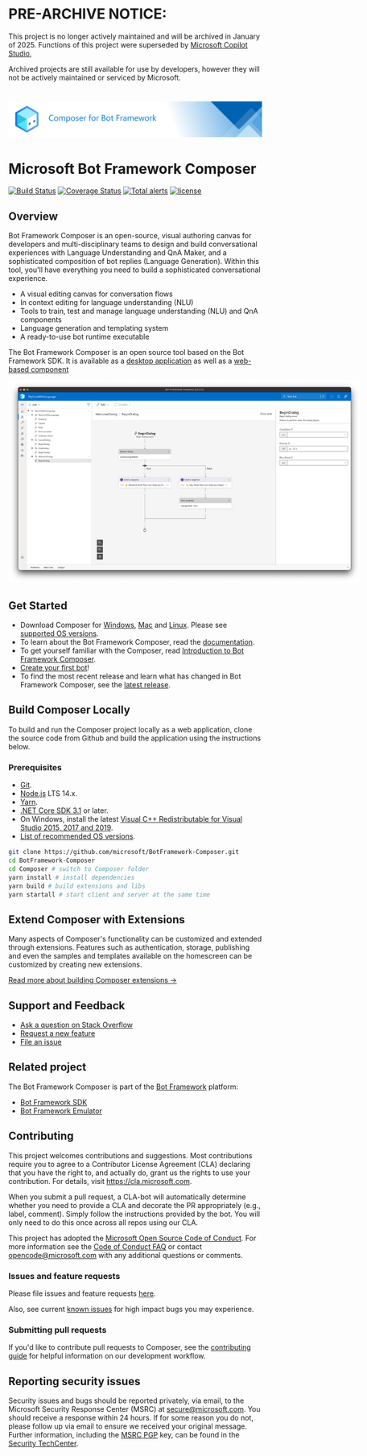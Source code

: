 # PRE-ARCHIVE NOTICE: 
This project is no longer actively maintained and will be archived in January of 2025.  Functions of this project were superseded by [Microsoft Copilot Studio](https://aka.ms/copilotstudio),

Archived projects are still available for use by developers, however they will not be actively maintained or serviced by Microsoft. 

# ![Microsoft Bot Framework Composer](./docs/Assets/gh-banner.png)

# Microsoft Bot Framework Composer

[![Build Status](https://github.com/microsoft/BotFramework-Composer/workflows/Composer%20CI/badge.svg?branch=main)](https://github.com/microsoft/BotFramework-Composer/actions?query=branch%3Amain)
[![Coverage Status](https://coveralls.io/repos/github/microsoft/BotFramework-Composer/badge.svg?branch=main)](https://coveralls.io/github/microsoft/BotFramework-Composer?branch=main)
[![Total alerts](https://img.shields.io/lgtm/alerts/g/microsoft/BotFramework-Composer.svg?logo=lgtm&logoWidth=18)](https://lgtm.com/projects/g/microsoft/BotFramework-Composer/alerts/)
[![license](https://img.shields.io/badge/license-MIT%20License-00AAAA.svg)](https://github.com/microsoft/BotFramework-Composer/blob/main/LICENSE.md)

## Overview

Bot Framework Composer is an open-source, visual authoring canvas for developers and multi-disciplinary teams to design and build conversational experiences with Language Understanding and QnA Maker, and a sophisticated composition of bot replies (Language Generation). Within this tool, you'll have everything you need to build a sophisticated conversational experience.

- A visual editing canvas for conversation flows
- In context editing for language understanding (NLU)
- Tools to train, test and manage language understanding (NLU) and QnA components
- Language generation and templating system
- A ready-to-use bot runtime executable

The Bot Framework Composer is an open source tool based on the Bot Framework SDK. It is available as a [desktop application](#get-started) as well as a [web-based component](#build-composer-locally)

<p align="center">
    <img alt="Bot Framework Composer Home Page" src="./docs/Assets/Screenshot-ComposerV2-overview.png" style="max-width:700px;" />
</p>

## Get Started

- Download Composer for [Windows][201], [Mac][203] and [Linux][202]. Please see [supported OS versions][205].
- To learn about the Bot Framework Composer, read the [documentation][5].
- To get yourself familiar with the Composer, read [Introduction to Bot Framework Composer][1].
- [Create your first bot][3]!
- To find the most recent release and learn what has changed in Bot Framework Composer, see the [latest release][204].

## Build Composer Locally

To build and run the Composer project locally as a web application, clone the source code from Github and build the application using the instructions below.

### Prerequisites
- [Git](https://git-scm.com/downloads).
- [Node.js](https://nodejs.org/) LTS 14.x.
- [Yarn](https://yarnpkg.com/en/docs/install).
- [.NET Core SDK 3.1](https://dotnet.microsoft.com/download/dotnet-core) or later.
- On Windows, install the latest [Visual C++ Redistributable for Visual Studio 2015, 2017 and 2019](https://support.microsoft.com/topic/the-latest-supported-visual-c-downloads-2647da03-1eea-4433-9aff-95f26a218cc0).
- [List of recommended OS versions][205].

```bash
git clone https://github.com/microsoft/BotFramework-Composer.git
cd BotFramework-Composer
cd Composer # switch to Composer folder
yarn install # install dependencies
yarn build # build extensions and libs
yarn startall # start client and server at the same time
```

## Extend Composer with Extensions

Many aspects of Composer's functionality can be customized and extended through extensions. Features such as authentication, storage, publishing and even the samples and templates available on the homescreen can be customized by creating new extensions.

[Read more about building Composer extensions &rarr;](extensions/README.md)

## Support and Feedback

- [Ask a question on Stack Overflow][10]
- [Request a new feature][11]
- [File an issue][12]

## Related project

The Bot Framework Composer is part of the [Bot Framework][20] platform:

- [Bot Framework SDK][21]
- [Bot Framework Emulator][22]

## Contributing

This project welcomes contributions and suggestions. Most contributions require you to agree to a
Contributor License Agreement (CLA) declaring that you have the right to, and actually do, grant us
the rights to use your contribution. For details, visit https://cla.microsoft.com.

When you submit a pull request, a CLA-bot will automatically determine whether you need to provide
a CLA and decorate the PR appropriately (e.g., label, comment). Simply follow the instructions
provided by the bot. You will only need to do this once across all repos using our CLA.

This project has adopted the [Microsoft Open Source Code of Conduct][100].
For more information see the [Code of Conduct FAQ][101] or
contact [opencode@microsoft.com](mailto:opencode@microsoft.com) with any additional questions or comments.

### Issues and feature requests

Please file issues and feature requests [here](https://github.com/microsoft/BotFramework-Composer/issues/issues).

Also, see current [known issues](https://github.com/microsoft/BotFramework-Composer/labels/known%20issue) for high impact bugs you may experience.

### Submitting pull requests

If you'd like to contribute pull requests to Composer, see the [contributing guide](./CONTRIBUTING.md) for helpful information on our development workflow.

## Reporting security issues

Security issues and bugs should be reported privately, via email, to the Microsoft Security
Response Center (MSRC) at [secure@microsoft.com](mailto:secure@microsoft.com). You should
receive a response within 24 hours. If for some reason you do not, please follow up via
email to ensure we received your original message. Further information, including the
[MSRC PGP][102] key, can be found in
the [Security TechCenter][103].

[1]: https://aka.ms/bf-composer-docs-introduction
[2]: https://aka.ms/bf-composer-docs-setup-yarn
[3]: https://aka.ms/bf-composer-docs-create-first-bot
[4]: https://aka.ms/BF-Composer-Docs
[5]: https://aka.ms/bf-composer-docs-welcome-page
[10]: https://stackoverflow.com/questions/tagged/botframework?tab=Newest
[11]: https://github.com/microsoft/BotFramework-Composer/issues/new?assignees=&labels=Type%3A+suggestion%2C+Needs-triage&template=bot-framework-composer-feature-request.md&title=
[12]: https://github.com/microsoft/BotFramework-Composer/issues/new?assignees=&labels=Needs-triage%2C+Type%3A+bug&template=bot-framework-composer-bug.md&title=
[20]: https://github.com/microsoft/botframework#microsoft-bot-framework
[21]: https://github.com/microsoft/botframework-sdk#bot-framework-sdk
[22]: https://github.com/Microsoft/BotFramework-Emulator#readme
[100]: https://opensource.microsoft.com/codeofconduct/
[101]: https://opensource.microsoft.com/codeofconduct/faq/
[102]: https://technet.microsoft.com/en-us/security/dn606155
[103]: https://technet.microsoft.com/en-us/security/default
[201]: https://aka.ms/bf-composer-download-win
[202]: https://aka.ms/bf-composer-download-linux
[203]: https://aka.ms/bf-composer-download-mac
[204]: https://github.com/microsoft/BotFramework-Composer/releases/latest
[205]: https://aka.ms/bf-composer-supported-os
